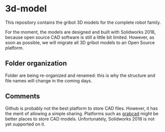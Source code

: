 # 3d-model

This repository contains the gribot 3D models for the complete robot family.

For the moment, the models are designed and built with Solidworks 2018, because open source CAD software is still a little bit limited. However, as soon as possible, we will migrate all 3D gribot models to an Open Source platform.

## Folder organization

Folder are being re-organized and renamed: this is why the structure and file names will change in the coming days.

## Comments

Github is probably not the best platform to store CAD files. However, it has the merit of allowing a simple sharing.
Platforms such as [grabcad](https://grabcad.com/) might be better places to store CAD models. Unfortunately, Solidworks 2018 is not yet supported on it.

